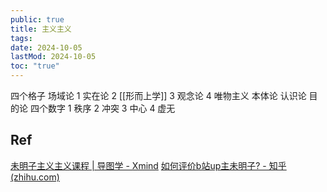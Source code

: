 ```yaml
---
public: true
title: 主义主义
tags:
date: 2024-10-05
lastMod: 2024-10-05
toc: "true"
---
```


四个格子
场域论
1 实在论
2 [[形而上学]]
3 观念论
4 唯物主义
本体论
认识论
目的论
四个数字
1 秩序
2 冲突
3 中心
4 虚无
## Ref
[未明子主义主义课程 | 导图学 - Xmind](https://xmind.app/m/WdEcdT/)
[如何评价b站up主未明子? - 知乎 (zhihu.com)](https://www.zhihu.com/question/438017024/answer/2091204376)